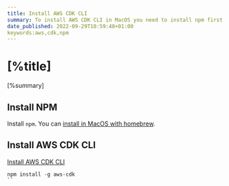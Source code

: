 ```yaml
---
title: Install AWS CDK CLI
summary: To install AWS CDK CLI in MacOS you need to install npm first.
date_published: 2022-09-29T10:59:48+01:00
keywords:aws,cdk,npm
---
```


# [%title]

[%summary]

## Install NPM

Install `npm`.  You can [install in MacOS with homebrew](https://www.npmjs.com/package/homebrew). 

## Install AWS CDK CLI
[Install AWS CDK CLI](https://docs.aws.amazon.com/cdk/v2/guide/cli.html)

```
npm install -g aws-cdk  
``

